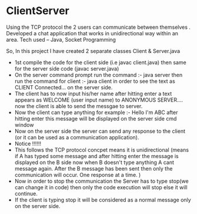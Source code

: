 # ClientServer
Using the TCP protocol the 2 users can communicate between themselves .
Developed a chat application that works in unidirectional way within
an area.
Tech used – Java, Socket Programming

So, In this project I have created 2 separate classes Client & Server.java

* 1st compile the code for the client side (i.e javac client.java) then same for the server side code (javac server.java)
* On the server command prompt run the command :- java server then run the command for client :- java client in order to see the text as CLIENT Connected... on the server side.
* The client has to now input his/her name after hitting enter a text appears as WELCOME (user input name) to ANONYMOUS SERVER.... now the client is able to send the messgae to server.
* Now the client can type anything for example :- Hello I'm ABC after hitting enter this message will be displayed on the server side cmd window
* Now on the server side the server can send any response to the client (or it can be used as a communication application).
* Notice !!!!!!
* This follows the TCP protocol concpet means it is unidirectional (means if A has typed some message and after hitting enter the message is displayed on the B side now when B doesn't type anything A cant message again. After the B message has been sent then only the communication will occur. One response at a  time. )
* Now in order to stop the communication the Server has to type stop(we can change it in code) then only the code execution will stop else it will continue.
* If the client is typing stop it will be considered as a normal message only on the server side.
